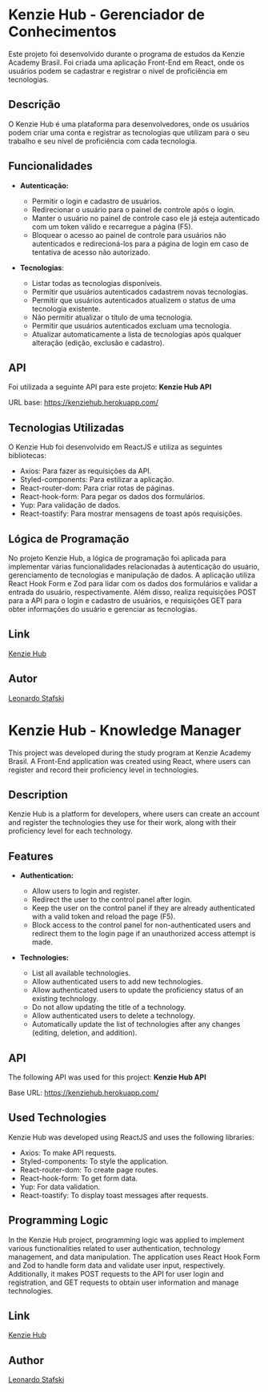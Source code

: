 # Kenzie Hub - Gerenciador de Conhecimentos

Este projeto foi desenvolvido durante o programa de estudos da Kenzie Academy Brasil. Foi criada uma aplicação Front-End em React, onde os usuários podem se cadastrar e registrar o nivel de proficiência em tecnologias.

## Descrição

O Kenzie Hub é uma plataforma para desenvolvedores, onde os usuários podem criar uma conta e registrar as tecnologias que utilizam para o seu trabalho e seu nível de proficiência com cada tecnologia.

## Funcionalidades

- **Autenticação:**

  - Permitir o login e cadastro de usuários.
  - Redirecionar o usuário para o painel de controle após o login.
  - Manter o usuário no painel de controle caso ele já esteja autenticado com um token válido e recarregue a página (F5).
  - Bloquear o acesso ao painel de controle para usuários não autenticados e redirecioná-los para a página de login em caso de tentativa de acesso não autorizado.

- **Tecnologias**:
  - Listar todas as tecnologias disponíveis.
  - Permitir que usuários autenticados cadastrem novas tecnologias.
  - Permitir que usuários autenticados atualizem o status de uma tecnologia existente.
  - Não permitir atualizar o título de uma tecnologia.
  - Permitir que usuários autenticados excluam uma tecnologia.
  - Atualizar automaticamente a lista de tecnologias após qualquer alteração (edição, exclusão e cadastro).

## API

Foi utilizada a seguinte API para este projeto: **Kenzie Hub API**

URL base: https://kenziehub.herokuapp.com/

## Tecnologias Utilizadas

O Kenzie Hub foi desenvolvido em ReactJS e utiliza as seguintes bibliotecas:

- Axios: Para fazer as requisições da API.
- Styled-components: Para estilizar a aplicação.
- React-router-dom: Para criar rotas de páginas.
- React-hook-form: Para pegar os dados dos formulários.
- Yup: Para validação de dados.
- React-toastify: Para mostrar mensagens de toast após requisições.

## Lógica de Programação

No projeto Kenzie Hub, a lógica de programação foi aplicada para implementar várias funcionalidades relacionadas à autenticação do usuário, gerenciamento de tecnologias e manipulação de dados. A aplicação utiliza React Hook Form e Zod para lidar com os dados dos formulários e validar a entrada do usuário, respectivamente. Além disso, realiza requisições POST para a API para o login e cadastro de usuários, e requisições GET para obter informações do usuário e gerenciar as tecnologias.

## Link

[Kenzie Hub](https://kenzie-hub-orpin-beta.vercel.app)

## Autor

[Leonardo Stafski](https://github.com/stafski)

# Kenzie Hub - Knowledge Manager

This project was developed during the study program at Kenzie Academy Brasil. A Front-End application was created using React, where users can register and record their proficiency level in technologies.

## Description

Kenzie Hub is a platform for developers, where users can create an account and register the technologies they use for their work, along with their proficiency level for each technology.

## Features

- **Authentication:**

  - Allow users to login and register.
  - Redirect the user to the control panel after login.
  - Keep the user on the control panel if they are already authenticated with a valid token and reload the page (F5).
  - Block access to the control panel for non-authenticated users and redirect them to the login page if an unauthorized access attempt is made.

- **Technologies:**

  - List all available technologies.
  - Allow authenticated users to add new technologies.
  - Allow authenticated users to update the proficiency status of an existing technology.
  - Do not allow updating the title of a technology.
  - Allow authenticated users to delete a technology.
  - Automatically update the list of technologies after any changes (editing, deletion, and addition).

## API

The following API was used for this project: **Kenzie Hub API**

Base URL: https://kenziehub.herokuapp.com/

## Used Technologies

Kenzie Hub was developed using ReactJS and uses the following libraries:

- Axios: To make API requests.
- Styled-components: To style the application.
- React-router-dom: To create page routes.
- React-hook-form: To get form data.
- Yup: For data validation.
- React-toastify: To display toast messages after requests.

## Programming Logic

In the Kenzie Hub project, programming logic was applied to implement various functionalities related to user authentication, technology management, and data manipulation. The application uses React Hook Form and Zod to handle form data and validate user input, respectively. Additionally, it makes POST requests to the API for user login and registration, and GET requests to obtain user information and manage technologies.

## Link

[Kenzie Hub](https://kenzie-hub-orpin-beta.vercel.app)

## Author

[Leonardo Stafski](https://github.com/stafski)
